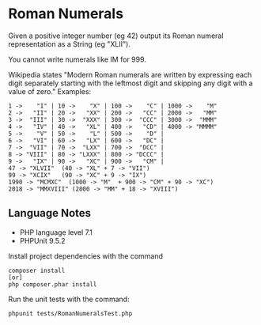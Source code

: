 # Roman Numerals

Given a positive integer number (eg 42) output its Roman numeral representation as a String (eg "XLII").

You cannot write numerals like IM for 999.

Wikipedia states "Modern Roman numerals are written by expressing each digit separately starting with the leftmost digit and skipping any digit with a value of zero."
Examples:

```
1 ->    "I" | 10 ->    "X" | 100 ->    "C" | 1000 ->    "M"
2 ->   "II" | 20 ->   "XX" | 200 ->   "CC" | 2000 ->   "MM"
3 ->  "III" | 30 ->  "XXX" | 300 ->  "CCC" | 3000 ->  "MMM"
4 ->   "IV" | 40 ->   "XL" | 400 ->   "CD" | 4000 -> "MMMM"
5 ->    "V" | 50 ->    "L" | 500 ->    "D" |
6 ->   "VI" | 60 ->   "LX" | 600 ->   "DC" |
7 ->  "VII" | 70 ->  "LXX" | 700 ->  "DCC" |
8 -> "VIII" | 80 -> "LXXX" | 800 -> "DCCC" |
9 ->   "IX" | 90 ->   "XC" | 900 ->   "CM" |
47 -> "XLVII"  (40 -> "XL" + 7 -> "VII")
99 -> "XCIX"   (90 -> "XC" + 9 -> "IX")
1990 -> "MCMXC"  (1000 -> "M"  + 900 -> "CM" + 90 -> "XC")
2018 -> "MMXVIII" (2000 -> "MM" + 18 -> "XVIII")
```

## Language Notes

- PHP language level 7.1
- PHPUnit 9.5.2

Install project dependencies with the command
```
composer install
[or]
php composer.phar install
```


Run the unit tests with the command:
```
phpunit tests/RomanNumeralsTest.php
```
